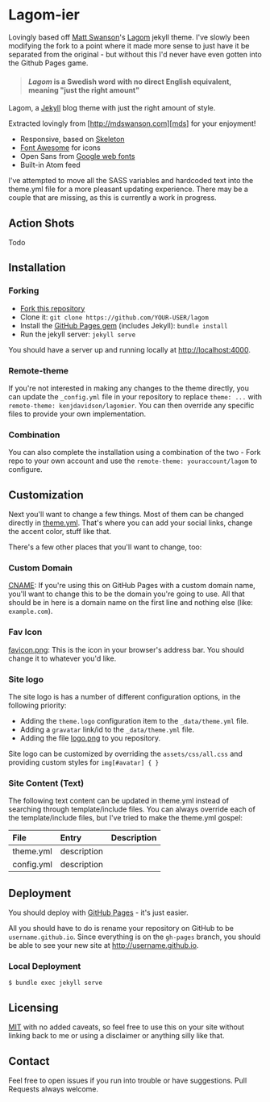 # Lagom-ier

Lovingly based off [Matt Swanson][mds]'s [Lagom][lagom] jekyll theme.  I've slowly been modifying the fork to a point where it made more sense to just have it be separated from the original - but without this I'd never have even gotten into the Github Pages game.

> #### *Lagom* is a Swedish word with no direct English equivalent, meaning "just the right amount"

Lagom, a [Jekyll][j] blog theme with just the right amount of style. 

Extracted lovingly from [http://mdswanson.com][mds] for your enjoyment!

* Responsive, based on [Skeleton][skeleton]
* [Font Awesome][font-awesome] for icons
* Open Sans from [Google web fonts][gfonts]
* Built-in Atom feed

I've attempted to move all the SASS variables and hardcoded text into the theme.yml file for a more pleasant updating experience.  There may be a couple that are missing, as this is currently a work in progress.

## Action Shots

Todo

## Installation

### Forking
- [Fork this repository][fork]
- Clone it: `git clone https://github.com/YOUR-USER/lagom`
- Install the [GitHub Pages gem][pages] (includes Jekyll): `bundle install`
- Run the jekyll server: `jekyll serve`

You should have a server up and running locally at <http://localhost:4000>.

### Remote-theme
If you're not interested in making any changes to the theme directly, you can update the `_config.yml` file
in your repository to replace `theme: ...` with `remote-theme: kenjdavidson/lagomier`.  You can then override
any specific files to provide your own implementation.

### Combination
You can also complete the installation using a combination of the two - Fork repo to your own account and use
the `remote-theme: youraccount/lagom` to configure.

## Customization
Next you'll want to change a few things. Most of them can be changed directly in
[theme.yml][config]. That's where you can add your social links, change the accent
color, stuff like that.

There's a few other places that you'll want to change, too:

### Custom Domain
[CNAME][cname]: If you're using this on GitHub Pages with a custom domain name, 
you'll want to change this to be the domain you're going to use. All that should 
be in here is a domain name on the first line and nothing else (like: `example.com`).

### Fav Icon
[favicon.png][favicon]: This is the icon in your browser's address bar. You should 
change it to whatever you'd like.

### Site logo
The site logo is has a number of different configuration options, in the following priority:
- Adding the `theme.logo` configuration item to the `_data/theme.yml` file.
- Adding a `gravatar` link/id to the `_data/theme.yml` file.
- Adding the file [logo.png][logo] to you repository.

Site logo can be customized by overriding the `assets/css/all.css` and providing custom styles for
`img[#avatar] { }`

### Site Content (Text)
The following text content can be updated in theme.yml instead of searching through template/include files.  You can always override each of the template/include files, but I've tried to make the theme.yml gospel:

| File | Entry | Description |
| :--- | :--- | :--- |
| theme.yml | description | |
| config.yml | description | |

## Deployment
You should deploy with [GitHub Pages][pages] - it's just easier.

All you should have to do is rename your repository on GitHub to be
`username.github.io`. Since everything is on the `gh-pages` branch, you
should be able to see your new site at <http://username.github.io>.

### Local Deployment

`$ bundle exec jekyll serve`

## Licensing
[MIT](LICENSE) with no added caveats, so feel free to use this on your site without linking back to
me or using a disclaimer or anything silly like that.

## Contact
Feel free to open issues if you run into trouble or have suggestions. Pull Requests always welcome.

[j]: http://jekyllrb.com/
[mds]: http://mdswanson.com
[lagom]: https://github.com/swanson/lagom
[skeleton]: http://www.getskeleton.com/
[font-awesome]: http://fortawesome.github.io/Font-Awesome/
[gfonts]: http://www.google.com/fonts/specimen/Open+Sans
[fork]: https://github.com/swanson/lagom/fork
[config]: https://github.com/swanson/lagom/blob/master/_data/theme.yml
[cname]: https://github.com/swanson/lagom/blob/master/CNAME
[favicon]: https://github.com/swanson/lagom/blob/master/favicon.png
[logo]: https://github.com/swanson/lagom/blob/master/logo.png
[pages]: http://pages.github.com
[twitter]: https://twitter.com/_swanson
[pages]: https://github.com/github/pages-gem
